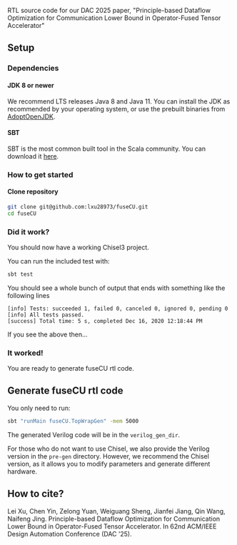 RTL source code for our DAC 2025 paper, "Principle-based Dataflow Optimization for Communication Lower Bound in Operator-Fused Tensor Accelerator"


## Setup

### Dependencies

#### JDK 8 or newer

We recommend LTS releases Java 8 and Java 11. You can install the JDK as recommended by your operating system, or use the prebuilt binaries from [AdoptOpenJDK](https://adoptopenjdk.net/).

#### SBT

SBT is the most common built tool in the Scala community. You can download it [here](https://www.scala-sbt.org/download.html).  

### How to get started

#### Clone repository

```sh
git clone git@github.com:lxu28973/fuseCU.git
cd fuseCU
```

### Did it work?

You should now have a working Chisel3 project.

You can run the included test with:
```sh
sbt test
```

You should see a whole bunch of output that ends with something like the following lines
```
[info] Tests: succeeded 1, failed 0, canceled 0, ignored 0, pending 0
[info] All tests passed.
[success] Total time: 5 s, completed Dec 16, 2020 12:18:44 PM
```
If you see the above then...

### It worked!

You are ready to generate fuseCU rtl code. 

## Generate fuseCU rtl code

You only need to run: 
```sh
sbt "runMain fuseCU.TopWrapGen" -mem 5000
```

The generated Verilog code will be in the `verilog_gen_dir`.

For those who do not want to use Chisel, we also provide the Verilog version in the `pre-gen` directory.
However, we recommend the Chisel version, as it allows you to modify parameters and generate different hardware.

## How to cite?
Lei Xu, Chen Yin, Zelong Yuan, Weiguang Sheng, Jianfei Jiang, Qin Wang, Naifeng Jing. Principle-based Dataflow Optimization for Communication Lower Bound in Operator-Fused Tensor Accelerator. In 62nd ACM/IEEE Design Automation Conference (DAC ’25).
